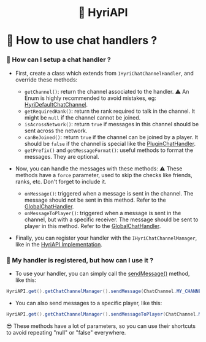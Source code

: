 <h1 align="center">🚨 HyriAPI</h1>

# 💬 How to use chat handlers ?

### 🚧 How can I setup a chat handler ?

- First, create a class which extends from ``IHyriChatChannelHandler``, and override these methods:
  - ``getChannel()``: return the channel associated to the handler. ⚠️ An Enum is highly recommended to avoid mistakes, eg: [HyriDefaultChatChannel](https://github.com/Hyriode/HyriAPI/blob/feature/ChatChannels/API/src/main/java/fr/hyriode/api/chat/HyriDefaultChatChannel.java).
  - ``getRequiredRank()``: return the rank required to talk in the channel. It might be ``null`` if the channel cannot be joined.
  - ``isAcrossNetwork()``: return ``true`` if messages in this channel should be sent across the network.
  - ``canBeJoined()``: return ``true`` if the channel can be joined by a player. It should be ``false`` if the channel is special like the [PluginChatHandler](https://github.com/Hyriode/HyriAPI/blob/feature/ChatChannels/Server/src/main/java/fr/hyriode/api/impl/server/chat/PluginChatHandler.java).
  - ``getPrefix()`` and ``getMessageFormat()``: useful methods to format the messages. They are optional.

- Now, you can handle the messages with these methods: ⚠️ These methods have a ``force`` parameter, used to skip the checks like friends, ranks, etc. Don't forget to include it.
  - ``onMessage()``: triggered when a message is sent in the channel. The message should not be sent in this method. Refer to the [GlobalChatHandler](https://github.com/Hyriode/HyriAPI/blob/feature/ChatChannels/Server/src/main/java/fr/hyriode/api/impl/server/chat/GlobalChatHandler.java#L52).
  - ``onMessageToPlayer()``: triggered when a message is sent in the channel, but with a specific receiver. The message should be sent to player in this method. Refer to the [GlobalChatHandler](https://github.com/Hyriode/HyriAPI/blob/feature/ChatChannels/Server/src/main/java/fr/hyriode/api/impl/server/chat/GlobalChatHandler.java#L77).

- Finally, you can register your handler with the ``IHyriChatChannelManager``, like in the [HyriAPI Implementation](https://github.com/Hyriode/HyriAPI/blob/feature/ChatChannels/Server/src/main/java/fr/hyriode/api/impl/server/HyriAPIImplementation.java#L76).

### 🤔 My handler is registered, but how can I use it ?

- To use your handler, you can simply call the [sendMessage()](https://github.com/Hyriode/HyriAPI/blob/feature/ChatChannels/API/src/main/java/fr/hyriode/api/chat/IHyriChatChannelManager.java#L68) method, like this:
```java
HyriAPI.get().getChatChannelManager().sendMessage(ChatChannel.MY_CHANNEL.getChannel(), "I love potatoes!", null, false);
```
- You can also send messages to a specific player, like this:
```java
HyriAPI.get().getChatChannelManager().sendMessageToPlayer(ChatChannel.MY_CHANNEL.getChannel(), "I love potatoes!", UUID.fromString("3c7bd188-7695-49ee-894f-b222bd79aecb"), null, false);
```

😎 These methods have a lot of parameters, so you can use their shortcuts to avoid repeating "null" or "false" everywhere.
